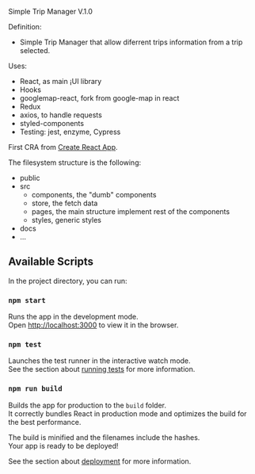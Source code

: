 Simple Trip Manager V.1.0

Definition:
 - Simple Trip Manager that allow diferrent trips information from a trip selected.

Uses:
 - React, as main ¡UI library
 - Hooks
 - googlemap-react, fork from google-map in react
 - Redux
 - axios, to handle requests
 - styled-components
 - Testing: jest, enzyme, Cypress

First CRA from [Create React App](https://github.com/facebook/create-react-app).

The filesystem structure is the following:

- public
- src
  - components, the "dumb" components
  - store, the fetch data
  - pages, the main structure implement rest of the components
  - styles, generic styles
- docs
- ...

## Available Scripts

In the project directory, you can run:

### `npm start`

Runs the app in the development mode.<br>
Open [http://localhost:3000](http://localhost:3000) to view it in the browser.


### `npm test`

Launches the test runner in the interactive watch mode.<br>
See the section about [running tests](https://facebook.github.io/create-react-app/docs/running-tests) for more information.

### `npm run build`

Builds the app for production to the `build` folder.<br>
It correctly bundles React in production mode and optimizes the build for the best performance.

The build is minified and the filenames include the hashes.<br>
Your app is ready to be deployed!

See the section about [deployment](https://facebook.github.io/create-react-app/docs/deployment) for more information.

